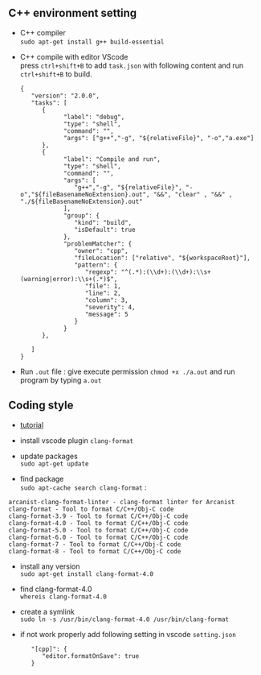 ## C++ environment setting

- C++ compiler  
  `sudo apt-get install g++ build-essential`

* C++ compile with editor VScode  
  press `ctrl+shift+B` to add `task.json` with following content and run `ctrl+shift+B` to build.

  ```
  {
     "version": "2.0.0",
     "tasks": [
        {
              "label": "debug",
              "type": "shell",
              "command": "",
              "args": ["g++","-g", "${relativeFile}", "-o","a.exe"]
        },
        {
              "label": "Compile and run",
              "type": "shell",
              "command": "",
              "args": [
                 "g++","-g", "${relativeFile}", "-o","${fileBasenameNoExtension}.out", "&&", "clear" , "&&" , "./${fileBasenameNoExtension}.out"
              ],
              "group": {
                 "kind": "build",
                 "isDefault": true
              },
              "problemMatcher": {
                 "owner": "cpp",
                 "fileLocation": ["relative", "${workspaceRoot}"],
                 "pattern": {
                    "regexp": "^(.*):(\\d+):(\\d+):\\s+(warning|error):\\s+(.*)$",
                    "file": 1,
                    "line": 2,
                    "column": 3,
                    "severity": 4,
                    "message": 5
                 }
              }
        },

     ]
  }
  ```

* Run `.out` file : give execute permission
  `chmod +x ./a.out` and run program by typing `a.out`

## Coding style

- [tutorial](https://www.codepool.biz/vscode-format-c-code-windows-linux.html)

- install vscode plugin `clang-format`

- update packages  
  `sudo apt-get update`
- find package  
  `sudo apt-cache search clang-format` :

```
arcanist-clang-format-linter - clang-format linter for Arcanist
clang-format - Tool to format C/C++/Obj-C code
clang-format-3.9 - Tool to format C/C++/Obj-C code
clang-format-4.0 - Tool to format C/C++/Obj-C code
clang-format-5.0 - Tool to format C/C++/Obj-C code
clang-format-6.0 - Tool to format C/C++/Obj-C code
clang-format-7 - Tool to format C/C++/Obj-C code
clang-format-8 - Tool to format C/C++/Obj-C code
```

- install any version  
  `sudo apt-get install clang-format-4.0`

- find clang-format-4.0  
   `whereis clang-format-4.0`
- create a symlink  
   `sudo ln -s /usr/bin/clang-format-4.0 /usr/bin/clang-format`

- if not work properly add following setting in vscode `setting.json`
  ```
     "[cpp]": {
        "editor.formatOnSave": true
     }
  ```
